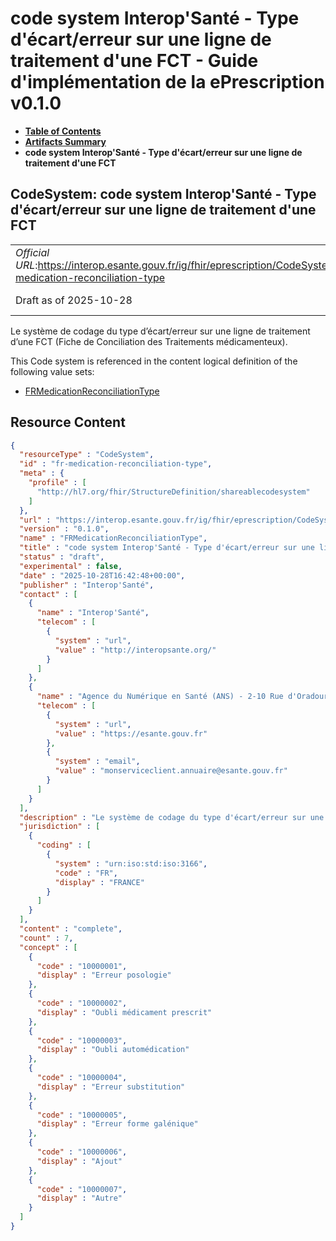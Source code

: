 # code system Interop'Santé - Type d'écart/erreur sur une ligne de traitement d'une FCT - Guide d'implémentation de la ePrescription v0.1.0

* [**Table of Contents**](toc.md)
* [**Artifacts Summary**](artifacts.md)
* **code system Interop'Santé - Type d'écart/erreur sur une ligne de traitement d'une FCT**

## CodeSystem: code system Interop'Santé - Type d'écart/erreur sur une ligne de traitement d'une FCT 

| | |
| :--- | :--- |
| *Official URL*:https://interop.esante.gouv.fr/ig/fhir/eprescription/CodeSystem/fr-medication-reconciliation-type | *Version*:0.1.0 |
| Draft as of 2025-10-28 | *Computable Name*:FRMedicationReconciliationType |

 
Le système de codage du type d’écart/erreur sur une ligne de traitement d’une FCT (Fiche de Conciliation des Traitements médicamenteux). 

 This Code system is referenced in the content logical definition of the following value sets: 

* [FRMedicationReconciliationType](ValueSet-fr-medication-reconciliation-type.md)



## Resource Content

```json
{
  "resourceType" : "CodeSystem",
  "id" : "fr-medication-reconciliation-type",
  "meta" : {
    "profile" : [
      "http://hl7.org/fhir/StructureDefinition/shareablecodesystem"
    ]
  },
  "url" : "https://interop.esante.gouv.fr/ig/fhir/eprescription/CodeSystem/fr-medication-reconciliation-type",
  "version" : "0.1.0",
  "name" : "FRMedicationReconciliationType",
  "title" : "code system Interop'Santé - Type d'écart/erreur sur une ligne de traitement d'une FCT",
  "status" : "draft",
  "experimental" : false,
  "date" : "2025-10-28T16:42:48+00:00",
  "publisher" : "Interop'Santé",
  "contact" : [
    {
      "name" : "Interop'Santé",
      "telecom" : [
        {
          "system" : "url",
          "value" : "http://interopsante.org/"
        }
      ]
    },
    {
      "name" : "Agence du Numérique en Santé (ANS) - 2-10 Rue d'Oradour-sur-Glane, 75015 Paris",
      "telecom" : [
        {
          "system" : "url",
          "value" : "https://esante.gouv.fr"
        },
        {
          "system" : "email",
          "value" : "monserviceclient.annuaire@esante.gouv.fr"
        }
      ]
    }
  ],
  "description" : "Le système de codage du type d'écart/erreur sur une ligne de traitement d'une FCT (Fiche de Conciliation des Traitements médicamenteux).",
  "jurisdiction" : [
    {
      "coding" : [
        {
          "system" : "urn:iso:std:iso:3166",
          "code" : "FR",
          "display" : "FRANCE"
        }
      ]
    }
  ],
  "content" : "complete",
  "count" : 7,
  "concept" : [
    {
      "code" : "10000001",
      "display" : "Erreur posologie"
    },
    {
      "code" : "10000002",
      "display" : "Oubli médicament prescrit"
    },
    {
      "code" : "10000003",
      "display" : "Oubli automédication"
    },
    {
      "code" : "10000004",
      "display" : "Erreur substitution"
    },
    {
      "code" : "10000005",
      "display" : "Erreur forme galénique"
    },
    {
      "code" : "10000006",
      "display" : "Ajout"
    },
    {
      "code" : "10000007",
      "display" : "Autre"
    }
  ]
}

```
